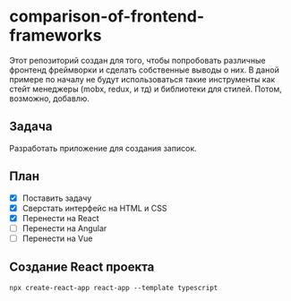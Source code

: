 # comparison-of-frontend-frameworks
Этот репозиторий создан для того, чтобы попробовать различные фронтенд фреймворки и сделать собственные выводы о них. В даной примере по началу не будут использоваться такие инструменты как стейт менеджеры (mobx, redux, и тд) и библиотеки для стилей. Потом, возможно, добавлю.

## Задача
Разработать приложение для создания записок.

## План
- [X] Поставить задачу
- [X] Сверстать интерфейс на HTML и CSS
- [X] Перенести на React
- [ ] Перенести на Angular
- [ ] Перенести на Vue

## Создание React проекта
    npx create-react-app react-app --template typescript
